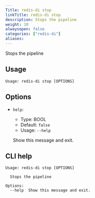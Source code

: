 ```yaml
---
Title: redis-di stop
linkTitle: redis-di stop
description: Stops the pipeline
weight: 10
alwaysopen: false
categories: ["redis-di"]
aliases:
---
```


Stops the pipeline

## Usage

```
Usage: redis-di stop [OPTIONS]
```

## Options

- `help`:

  - Type: BOOL
  - Default: `false`
  - Usage: `--help`

  Show this message and exit.

## CLI help

```
Usage: redis-di stop [OPTIONS]

  Stops the pipeline

Options:
  --help  Show this message and exit.
```
